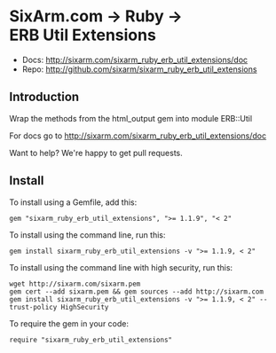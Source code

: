 # SixArm.com → Ruby → <br> ERB Util Extensions

* Docs: <http://sixarm.com/sixarm_ruby_erb_util_extensions/doc>
* Repo: <http://github.com/sixarm/sixarm_ruby_erb_util_extensions>
<!--header-shut-->


## Introduction

Wrap the methods from the html_output gem into module ERB::Util

For docs go to <http://sixarm.com/sixarm_ruby_erb_util_extensions/doc>

Want to help? We're happy to get pull requests.


<!--install-opent-->

## Install

To install using a Gemfile, add this:

    gem "sixarm_ruby_erb_util_extensions", ">= 1.1.9", "< 2"

To install using the command line, run this:

    gem install sixarm_ruby_erb_util_extensions -v ">= 1.1.9, < 2"

To install using the command line with high security, run this:

    wget http://sixarm.com/sixarm.pem
    gem cert --add sixarm.pem && gem sources --add http://sixarm.com
    gem install sixarm_ruby_erb_util_extensions -v ">= 1.1.9, < 2" --trust-policy HighSecurity

To require the gem in your code:

    require "sixarm_ruby_erb_util_extensions"

<!--install-shut-->
